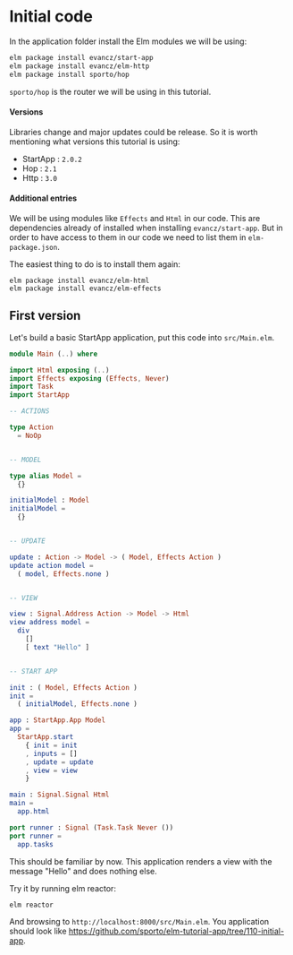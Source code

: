 # Initial code

In the application folder install the Elm modules we will be using:

```bash
elm package install evancz/start-app
elm package install evancz/elm-http
elm package install sporto/hop
```

`sporto/hop` is the router we will be using in this tutorial.

#### Versions

Libraries change and major updates could be release. So it is worth mentioning what versions this tutorial is using:

- StartApp : `2.0.2`
- Hop : `2.1`
- Http : `3.0`

#### Additional entries

We will be using modules like `Effects` and `Html` in our code. This are dependencies already of installed when installing `evancz/start-app`. But in order to have access to them in our code we need to list them in `elm-package.json`.

The easiest thing to do is to install them again:

```
elm package install evancz/elm-html
elm package install evancz/elm-effects
```

## First version

Let's build a basic StartApp application, put this code into `src/Main.elm`.

```elm
module Main (..) where

import Html exposing (..)
import Effects exposing (Effects, Never)
import Task
import StartApp

-- ACTIONS

type Action
  = NoOp


-- MODEL

type alias Model =
  {}

initialModel : Model
initialModel =
  {}


-- UPDATE

update : Action -> Model -> ( Model, Effects Action )
update action model =
  ( model, Effects.none )


-- VIEW

view : Signal.Address Action -> Model -> Html
view address model =
  div
    []
    [ text "Hello" ]


-- START APP

init : ( Model, Effects Action )
init =
  ( initialModel, Effects.none )

app : StartApp.App Model
app =
  StartApp.start
    { init = init
    , inputs = []
    , update = update
    , view = view
    }

main : Signal.Signal Html
main =
  app.html

port runner : Signal (Task.Task Never ())
port runner =
  app.tasks
```

This should be familiar by now. This application renders a view with the message "Hello" and does nothing else.

Try it by running elm reactor:

```
elm reactor
```

And browsing to `http://localhost:8000/src/Main.elm`. You application should look like <https://github.com/sporto/elm-tutorial-app/tree/110-initial-app>.
